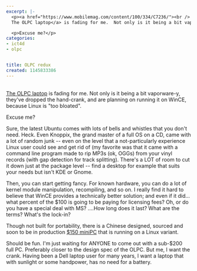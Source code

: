 ```yaml
---
excerpt: |-
  <p><a href="https://www.mobilemag.com/content/100/334/C7236/"><br />
  The OLPC laptop</a> is fading for me.  Not only is it being a bit vaporware-y, they've dropped the hand-crank, and are planning on running it on WinCE, because Linux is "too bloated". <br clear="left" /></p>

  <p>Excuse me?</p>
categories:
- ict4d
- olpc


title: OLPC redux
created: 1145833386
---
```

<p><a href="https://www.mobilemag.com/content/100/334/C7236/"><br />
The OLPC laptop</a> is fading for me.  Not only is it being a bit vaporware-y, they've dropped the hand-crank, and are planning on running it on WinCE, because Linux is "too bloated". <br clear="left" /></p>

<p>Excuse me?</p>

<p>Sure, the latest Ubuntu comes with lots of bells and whistles that you don't need.  Heck.  Even Knoppix, the grand master of a full OS on a CD, came with a lot of random junk -- even on the level that a not-particularly experience Linux user could see and get rid of (my favorite was that it came with a command line program made to rip MP3s (ok, OGGs) from your vinyl records (with gap detection for track splitting).  There's a LOT of room to cut it down just at the package level -- find a desktop for example that suits your needs but isn't KDE or Gnome.</p>

<p>Then, you can start getting fancy.  For known hardware, you can do a lot of kernel module manipulation, recompiling, and so on.  I really find it hard to believe that WinCE provides a technically better solution; and even if it did... what percent of the $100 is going to be paying for licensing fees?  Oh, or do you have a special deal with MS?  ....How long does it last?  What are the terms?  What's the lock-in?</p>

<p>Though not built for portability, there is a Chinese designed, sourced and soon to be in production <a href="https://www.linuxdevices.com/news/NS6301677114.html">$150 miniPC</a> that is running on a Linux variant.  </p>

<p>Should be fun.  I'm just waiting for ANYONE to come out with a sub-$200 full PC.  Preferably closer to the design spec of the OLPC.  But me, I want the crank.  Having been a Dell laptop user for many years, I want a laptop that with sunlight or some handpower, has no need for a battery.<br />
</p>
